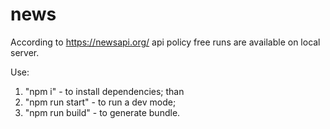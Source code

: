 # news
According to https://newsapi.org/ api policy free runs are available on local server.

Use:
1. "npm i" - to install dependencies;
than
2. "npm run start" - to run a dev mode;
3. "npm run build"  - to generate bundle.

